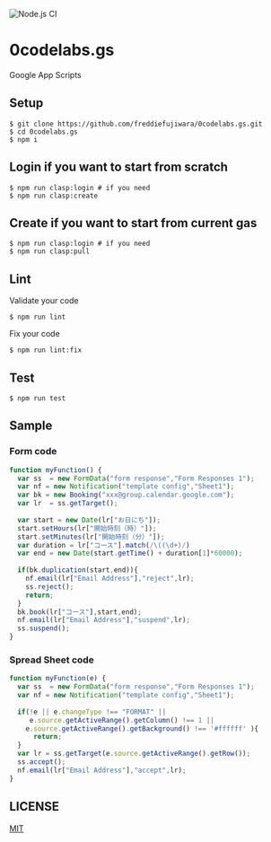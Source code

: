 ![Node.js CI](https://github.com/freddiefujiwara/0codelabs.gs/workflows/Node.js%20CI/badge.svg)
# 0codelabs.gs
Google App Scripts
## Setup

```console
$ git clone https://github.com/freddiefujiwara/0codelabs.gs.git
$ cd 0codelabs.gs
$ npm i
```

## Login if you want to start from scratch
```console
$ npm run clasp:login # if you need
$ npm run clasp:create
```

## Create if you want to start from current gas
```console
$ npm run clasp:login # if you need
$ npm run clasp:pull
```

## Lint
Validate your code
```console
$ npm run lint
```
Fix your code
```console
$ npm run lint:fix
```

## Test

```console
$ npm run test
```

## Sample

### Form code

```javascript
function myFunction() {
  var ss  = new FormData("form response","Form Responses 1");
  var nf = new Notification("template config","Sheet1");
  var bk = new Booking("xxx@group.calendar.google.com");
  var lr  = ss.getTarget();
  
  var start = new Date(lr["お日にち"]);
  start.setHours(lr["開始時刻（時）"]);
  start.setMinutes(lr["開始時刻（分）"]);
  var duration = lr["コース"].match(/\((\d+)/)
  var end = new Date(start.getTime() + duration[1]*60000);
  
  if(bk.duplication(start,end)){
    nf.email(lr["Email Address"],"reject",lr);
    ss.reject();
    return;
  }
  bk.book(lr["コース"],start,end);
  nf.email(lr["Email Address"],"suspend",lr);
  ss.suspend();
}
```
### Spread Sheet code

```javascript
function myFunction(e) {
  var ss  = new FormData("form response","Form Responses 1");
  var nf = new Notification("template config","Sheet1");
  
  if(!e || e.changeType !== "FORMAT" || 
     e.source.getActiveRange().getColumn() !== 1 || 
    e.source.getActiveRange().getBackground() !== '#ffffff' ){
      return;
  }
  var lr = ss.getTarget(e.source.getActiveRange().getRow());
  ss.accept();
  nf.email(lr["Email Address"],"accept",lr);
}
```

## LICENSE

[MIT](./LICENSE)
